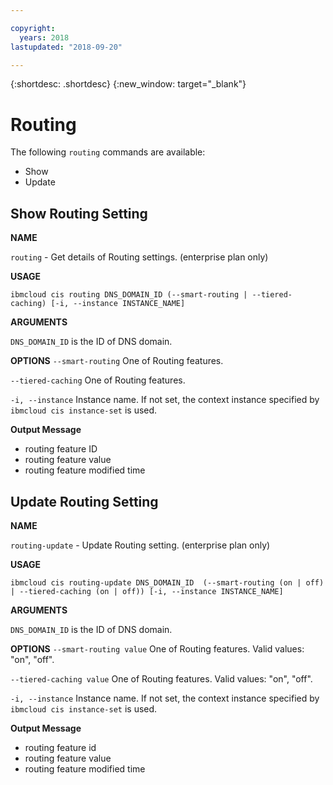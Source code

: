 ```yaml
---

copyright:
  years: 2018
lastupdated: "2018-09-20"

---
```


{:shortdesc: .shortdesc}
{:new_window: target="_blank"}

# Routing

The following `routing` commands are available:

* Show
* Update

## Show Routing Setting

**NAME**

  `routing` - Get details of Routing settings. (enterprise plan only)

**USAGE**

  `ibmcloud cis routing DNS_DOMAIN_ID (--smart-routing | --tiered-caching) [-i, --instance INSTANCE_NAME]`

**ARGUMENTS**

   `DNS_DOMAIN_ID` is the ID of DNS domain.
   
**OPTIONS**
   `--smart-routing`  One of Routing features.

   `--tiered-caching` One of Routing features.

   `-i, --instance`  Instance name. If not set, the context instance specified by `ibmcloud cis instance-set` is used.

**Output Message**

* routing feature ID
* routing feature value
* routing feature modified time


## Update Routing Setting

**NAME**

  `routing-update` - Update Routing setting. (enterprise plan only)

**USAGE**

  `ibmcloud cis routing-update DNS_DOMAIN_ID  (--smart-routing (on | off) | --tiered-caching (on | off)) [-i, --instance INSTANCE_NAME]`

**ARGUMENTS**

   `DNS_DOMAIN_ID` is the ID of DNS domain.
   
**OPTIONS**
   `--smart-routing value`       One of Routing features. Valid values: "on", "off".

   `--tiered-caching value`      One of Routing features. Valid values: "on", "off".
   
   `-i, --instance`  Instance name. If not set, the context instance specified by `ibmcloud cis instance-set` is used.

**Output Message**

* routing feature id
* routing feature value
* routing feature modified time
